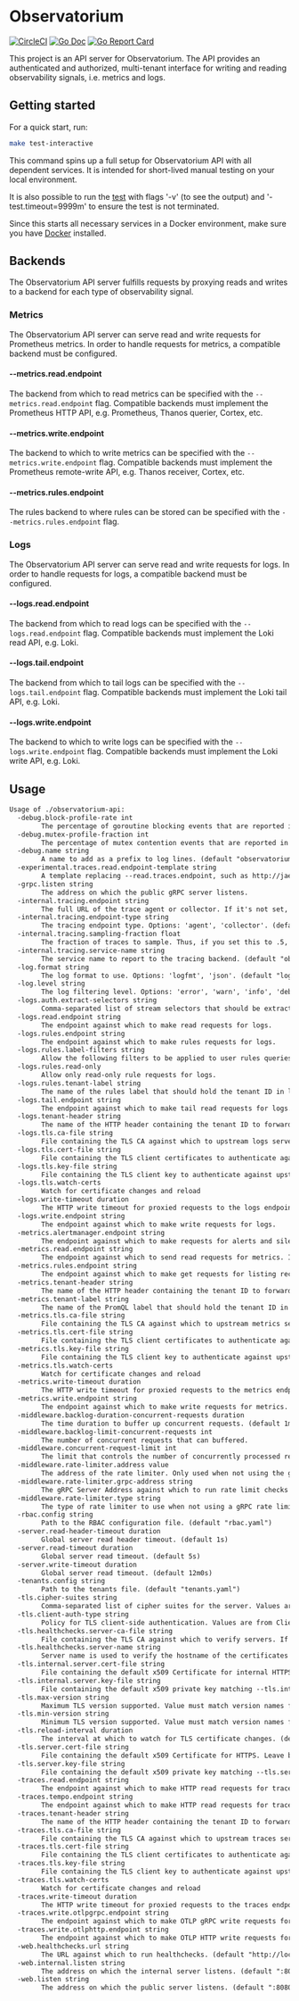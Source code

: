 # Observatorium

[![CircleCI](https://circleci.com/gh/observatorium/api.svg?style=svg)](https://circleci.com/gh/observatorium/api)
[![Go Doc](https://godoc.org/github.com/observatorium/api?status.svg)](http://godoc.org/github.com/observatorium/api)
[![Go Report Card](https://goreportcard.com/badge/github.com/observatorium/api)](https://goreportcard.com/report/github.com/observatorium/api)

This project is an API server for Observatorium.
The API provides an authenticated and authorized, multi-tenant interface for writing and reading observability signals, i.e. metrics and logs.

## Getting started

For a quick start, run:

```bash
make test-interactive
```

This command spins up a full setup for Observatorium API with all dependent services. It is intended for short-lived manual testing on your local environment.

It is also possible to run the [test](test/e2e/interactive_test.go) with flags '-v' (to see the output) and '-test.timeout=9999m' to ensure the test is not terminated.

Since this starts all necessary services in a Docker environment, make sure you have [Docker](https://docs.docker.com/get-docker/) installed.

## Backends

The Observatorium API server fulfills requests by proxying reads and writes to a backend for each type of observability signal.

### Metrics

The Observatorium API server can serve read and write requests for Prometheus metrics.
In order to handle requests for metrics, a compatible backend must be configured.

#### --metrics.read.endpoint

The backend from which to read metrics can be specified with the `--metrics.read.endpoint` flag.
Compatible backends must implement the Prometheus HTTP API, e.g. Prometheus, Thanos querier, Cortex, etc.

#### --metrics.write.endpoint

The backend to which to write metrics can be specified with the `--metrics.write.endpoint` flag.
Compatible backends must implement the Prometheus remote-write API, e.g. Thanos receiver, Cortex, etc.

#### --metrics.rules.endpoint

The rules backend to where rules can be stored can be specified with the `--metrics.rules.endpoint` flag.

### Logs

The Observatorium API server can serve read and write requests for logs.
In order to handle requests for logs, a compatible backend must be configured.

#### --logs.read.endpoint

The backend from which to read logs can be specified with the `--logs.read.endpoint` flag.
Compatible backends must implement the Loki read API, e.g. Loki.

#### --logs.tail.endpoint

The backend from which to tail logs can be specified with the `--logs.tail.endpoint` flag.
Compatible backends must implement the Loki tail API, e.g. Loki.

#### --logs.write.endpoint

The backend to which to write logs can be specified with the `--logs.write.endpoint` flag.
Compatible backends must implement the Loki write API, e.g. Loki.

## Usage

[embedmd]:# (tmp/help.txt)
```txt
Usage of ./observatorium-api:
  -debug.block-profile-rate int
    	The percentage of goroutine blocking events that are reported in the blocking profile. (default 10)
  -debug.mutex-profile-fraction int
    	The percentage of mutex contention events that are reported in the mutex profile. (default 10)
  -debug.name string
    	A name to add as a prefix to log lines. (default "observatorium")
  -experimental.traces.read.endpoint-template string
    	A template replacing --read.traces.endpoint, such as http://jaeger-{tenant}-query:16686
  -grpc.listen string
    	The address on which the public gRPC server listens.
  -internal.tracing.endpoint string
    	The full URL of the trace agent or collector. If it's not set, tracing will be disabled.
  -internal.tracing.endpoint-type string
    	The tracing endpoint type. Options: 'agent', 'collector'. (default "agent")
  -internal.tracing.sampling-fraction float
    	The fraction of traces to sample. Thus, if you set this to .5, half of traces will be sampled. (default 0.1)
  -internal.tracing.service-name string
    	The service name to report to the tracing backend. (default "observatorium_api")
  -log.format string
    	The log format to use. Options: 'logfmt', 'json'. (default "logfmt")
  -log.level string
    	The log filtering level. Options: 'error', 'warn', 'info', 'debug'. (default "info")
  -logs.auth.extract-selectors string
    	Comma-separated list of stream selectors that should be extracted from queries and sent to OPA during authorization.
  -logs.read.endpoint string
    	The endpoint against which to make read requests for logs.
  -logs.rules.endpoint string
    	The endpoint against which to make rules requests for logs.
  -logs.rules.label-filters string
    	Allow the following filters to be applied to user rules queries per tenant (e.g. tenantA:namespace,severity;tenantB:severity).
  -logs.rules.read-only
    	Allow only read-only rule requests for logs.
  -logs.rules.tenant-label string
    	The name of the rules label that should hold the tenant ID in logs upstreams. (default "tenant_id")
  -logs.tail.endpoint string
    	The endpoint against which to make tail read requests for logs.
  -logs.tenant-header string
    	The name of the HTTP header containing the tenant ID to forward to the logs upstream. (default "X-Scope-OrgID")
  -logs.tls.ca-file string
    	File containing the TLS CA against which to upstream logs servers. Leave blank to disable TLS.
  -logs.tls.cert-file string
    	File containing the TLS client certificates to authenticate against upstream logs servers. Leave blank to disable mTLS.
  -logs.tls.key-file string
    	File containing the TLS client key to authenticate against upstream logs servers. Leave blank to disable mTLS.
  -logs.tls.watch-certs
    	Watch for certificate changes and reload
  -logs.write-timeout duration
    	The HTTP write timeout for proxied requests to the logs endpoint. (default 10m0s)
  -logs.write.endpoint string
    	The endpoint against which to make write requests for logs.
  -metrics.alertmanager.endpoint string
    	The endpoint against which to make requests for alerts and silences
  -metrics.read.endpoint string
    	The endpoint against which to send read requests for metrics. It used as a fallback to 'query.endpoint' and 'query-range.endpoint'.
  -metrics.rules.endpoint string
    	The endpoint against which to make get requests for listing recording/alerting rules and put requests for creating/updating recording/alerting rules.
  -metrics.tenant-header string
    	The name of the HTTP header containing the tenant ID to forward to the metrics upstreams. (default "THANOS-TENANT")
  -metrics.tenant-label string
    	The name of the PromQL label that should hold the tenant ID in metrics upstreams. (default "tenant_id")
  -metrics.tls.ca-file string
    	File containing the TLS CA against which to upstream metrics servers. Leave blank to disable TLS.
  -metrics.tls.cert-file string
    	File containing the TLS client certificates to authenticate against upstream logs servers. Leave blank to disable mTLS.
  -metrics.tls.key-file string
    	File containing the TLS client key to authenticate against upstream metrics servers. Leave blank to disable mTLS.
  -metrics.tls.watch-certs
    	Watch for certificate changes and reload
  -metrics.write-timeout duration
    	The HTTP write timeout for proxied requests to the metrics endpoint. (default 2m0s)
  -metrics.write.endpoint string
    	The endpoint against which to make write requests for metrics.
  -middleware.backlog-duration-concurrent-requests duration
    	The time duration to buffer up concurrent requests. (default 1ms)
  -middleware.backlog-limit-concurrent-requests int
    	The number of concurrent requests that can buffered.
  -middleware.concurrent-request-limit int
    	The limit that controls the number of concurrently processed requests across all tenants. (default 10000)
  -middleware.rate-limiter.address value
    	The address of the rate limiter. Only used when not using the gRPC nor "local" rate limiters. Can be repeated to specify multiple addresses (i.e. Redis Cluster).
  -middleware.rate-limiter.grpc-address string
    	The gRPC Server Address against which to run rate limit checks when the rate limits are specified for a given tenant. If not specified, local, non-shared rate limiting will be used. Has precedence over other rate limiter options.
  -middleware.rate-limiter.type string
    	The type of rate limiter to use when not using a gRPC rate limiter. Options: 'local' (default), 'redis' (leaky bucket algorithm). (default "local")
  -rbac.config string
    	Path to the RBAC configuration file. (default "rbac.yaml")
  -server.read-header-timeout duration
    	Global server read header timeout. (default 1s)
  -server.read-timeout duration
    	Global server read timeout. (default 5s)
  -server.write-timeout duration
    	Global server read timeout. (default 12m0s)
  -tenants.config string
    	Path to the tenants file. (default "tenants.yaml")
  -tls.cipher-suites string
    	Comma-separated list of cipher suites for the server. Values are from tls package constants (https://golang.org/pkg/crypto/tls/#pkg-constants). If omitted, the default Go cipher suites will be used. Note that TLS 1.3 ciphersuites are not configurable.
  -tls.client-auth-type string
    	Policy for TLS client-side authentication. Values are from ClientAuthType constants in https://pkg.go.dev/crypto/tls#ClientAuthType (default "RequestClientCert")
  -tls.healthchecks.server-ca-file string
    	File containing the TLS CA against which to verify servers. If no server CA is specified, the client will use the system certificates.
  -tls.healthchecks.server-name string
    	Server name is used to verify the hostname of the certificates returned by the server. If no server name is specified, the server name will be inferred from the healthcheck URL.
  -tls.internal.server.cert-file string
    	File containing the default x509 Certificate for internal HTTPS. Leave blank to disable TLS.
  -tls.internal.server.key-file string
    	File containing the default x509 private key matching --tls.internal.server.cert-file. Leave blank to disable TLS.
  -tls.max-version string
    	Maximum TLS version supported. Value must match version names from https://golang.org/pkg/crypto/tls/#pkg-constants. (default "VersionTLS13")
  -tls.min-version string
    	Minimum TLS version supported. Value must match version names from https://golang.org/pkg/crypto/tls/#pkg-constants. (default "VersionTLS13")
  -tls.reload-interval duration
    	The interval at which to watch for TLS certificate changes. (default 1m0s)
  -tls.server.cert-file string
    	File containing the default x509 Certificate for HTTPS. Leave blank to disable TLS.
  -tls.server.key-file string
    	File containing the default x509 private key matching --tls.server.cert-file. Leave blank to disable TLS.
  -traces.read.endpoint string
    	The endpoint against which to make HTTP read requests for traces.
  -traces.tempo.endpoint string
    	The endpoint against which to make HTTP read requests for traces using traceQL (tempo API).
  -traces.tenant-header string
    	The name of the HTTP header containing the tenant ID to forward to upstream OpenTelemetry collector. (default "X-Tenant")
  -traces.tls.ca-file string
    	File containing the TLS CA against which to upstream traces servers. Leave blank to disable TLS.
  -traces.tls.cert-file string
    	File containing the TLS client certificates to authenticate against upstream logs servers. Leave blank to disable mTLS.
  -traces.tls.key-file string
    	File containing the TLS client key to authenticate against upstream traces servers. Leave blank to disable mTLS.
  -traces.tls.watch-certs
    	Watch for certificate changes and reload
  -traces.write-timeout duration
    	The HTTP write timeout for proxied requests to the traces endpoint. (default 2m0s)
  -traces.write.otlpgrpc.endpoint string
    	The endpoint against which to make OTLP gRPC write requests for traces.
  -traces.write.otlphttp.endpoint string
    	The endpoint against which to make OTLP HTTP write requests for traces.
  -web.healthchecks.url string
    	The URL against which to run healthchecks. (default "http://localhost:8080")
  -web.internal.listen string
    	The address on which the internal server listens. (default ":8081")
  -web.listen string
    	The address on which the public server listens. (default ":8080")
```
